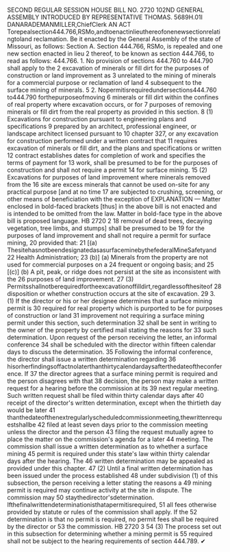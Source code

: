 SECOND REGULAR SESSION
HOUSE BILL NO. 2720
102ND GENERAL ASSEMBLY
INTRODUCED BY REPRESENTATIVE THOMAS.
5689H.01I DANARADEMANMILLER,ChiefClerk
AN ACT
Torepealsection444.766,RSMo,andtoenactinlieuthereofonenewsectionrelatingtoland
reclamation.
Be it enacted by the General Assembly of the state of Missouri, as follows:
Section A. Section 444.766, RSMo, is repealed and one new section enacted in lieu
2 thereof, to be known as section 444.766, to read as follows:
444.766. 1. No provision of sections 444.760 to 444.790 shall apply to the
2 excavation of minerals or fill dirt for the purposes of construction or land improvement as
3 unrelated to the mining of minerals for a commercial purpose or reclamation of land
4 subsequent to the surface mining of minerals.
5 2. Nopermitisrequiredundersections444.760 to444.790 forthepurposeofmoving
6 minerals or fill dirt within the confines of real property where excavation occurs, or for
7 purposes of removing minerals or fill dirt from the real property as provided in this section.
8 (1) Excavations for construction pursuant to engineering plans and specifications
9 prepared by an architect, professional engineer, or landscape architect licensed pursuant to
10 chapter 327, or any excavation for construction performed under a written contract that
11 requires excavation of minerals or fill dirt, and the plans and specifications or written
12 contract establishes dates for completion of work and specifies the terms of payment for
13 work, shall be presumed to be for the purposes of construction and shall not require a permit
14 for surface mining.
15 (2) Excavations for purposes of land improvement where minerals removed from the
16 site are excess minerals that cannot be used on-site for any practical purpose [and at no time
17 are subjected to crushing, screening, or other means of beneficiation with the exception of
EXPLANATION — Matter enclosed in bold-faced brackets [thus] in the above bill is not enacted and is
intended to be omitted from the law. Matter in bold-face type in the above bill is proposed language.
HB 2720 2
18 removal of dead trees, decaying vegetation, tree limbs, and stumps] shall be presumed to be
19 for the purposes of land improvement and shall not require a permit for surface mining,
20 provided that:
21 [(a) ThesitehasnotbeendesignatedasasurfaceminebythefederalMineSafetyand
22 Health Administration;
23 (b)] (a) Minerals from the property are not used for commercial purposes on a
24 frequent or ongoing basis; and
25 [(c)] (b) A pit, peak, or ridge does not persist at the site as inconsistent with the
26 purposes of land improvement.
27 (3) Permitsshallnotberequiredfortheexcavationoffilldirt,regardlessofthesiteof
28 disposition or whether construction occurs at the site of excavation.
29 3. (1) If the director or his or her designee determines that a surface mining permit is
30 required for real property which is purported to be for purposes of construction or land
31 improvement not requiring a surface mining permit under this section, such determination
32 shall be sent in writing to the owner of the property by certified mail stating the reasons for
33 such determination. Upon request of the person receiving the letter, an informal conference
34 shall be scheduled with the director within fifteen calendar days to discuss the determination.
35 Following the informal conference, the director shall issue a written determination regarding
36 hisorherfindingsoffactnolaterthanthirtycalendardaysafterthedateoftheconference. If
37 the director agrees that a surface mining permit is required and the person disagrees with that
38 decision, the person may make a written request for a hearing before the commission at its
39 next regular meeting. Such written request shall be filed within thirty calendar days after
40 receipt of the director's written determination, except when the thirtieth day would be later
41 thanthedateofthenextregularlyscheduledcommissionmeeting,thewrittenrequestshallbe
42 filed at least seven days prior to the commission meeting unless the director and the person
43 filing the request mutually agree to place the matter on the commission's agenda for a later
44 meeting. The commission shall issue a written determination as to whether a surface mining
45 permit is required under this state's law within thirty calendar days after the hearing. The
46 written determination may be appealed as provided under this chapter.
47 (2) Until a final written determination has been issued under the process established
48 under subdivision (1) of this subsection, the person receiving a letter stating the reasons a
49 mining permit is required may continue activity at the site in dispute. The commission may
50 staythedirector'sdetermination. Ifthefinalwrittendeterminationisthatapermitisrequired,
51 all fees otherwise provided by statute or rules of the commission shall apply. If the
52 determination is that no permit is required, no permit fees shall be required by the director or
53 the commission.
HB 2720 3
54 (3) The process set out in this subsection for determining whether a mining permit is
55 required shall not be subject to the hearing requirements of section 444.789.
✔
